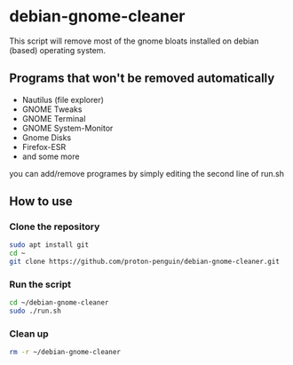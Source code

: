 # debian-gnome-cleaner
This script will remove most of the gnome bloats installed on debian (based) operating system.

## Programs that won't be removed automatically
- Nautilus (file explorer)
- GNOME Tweaks
- GNOME Terminal
- GNOME System-Monitor
- Gnome Disks
- Firefox-ESR
- and some more

you can add/remove programes by simply editing the second line of run.sh

## How to use
### Clone the repository
```bash
sudo apt install git
cd ~
git clone https://github.com/proton-penguin/debian-gnome-cleaner.git
```

### Run the script
```bash
cd ~/debian-gnome-cleaner
sudo ./run.sh
```

### Clean up
```bash
rm -r ~/debian-gnome-cleaner
```
